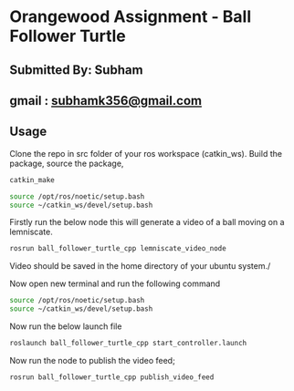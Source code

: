 # Orangewood Assignment - Ball Follower Turtle

## Submitted By: Subham
## gmail : subhamk356@gmail.com

## Usage
Clone the repo in src folder of your ros workspace (catkin_ws). Build the package, source the package,


```bash
catkin_make
```

```bash
source /opt/ros/noetic/setup.bash
source ~/catkin_ws/devel/setup.bash
```
Firstly run the below node this will generate a video of a ball moving on a lemniscate. 

```bash
rosrun ball_follower_turtle_cpp lemniscate_video_node
```

Video should be saved in the home directory of your ubuntu system./

Now open new terminal and run the following command

```bash
source /opt/ros/noetic/setup.bash
source ~/catkin_ws/devel/setup.bash
```
Now run the below launch file
```bash
roslaunch ball_follower_turtle_cpp start_controller.launch 
```

Now run the node to publish the video feed;
```bash
rosrun ball_follower_turtle_cpp publish_video_feed
```
